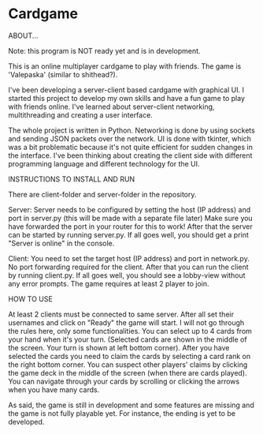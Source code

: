# Cardgame


ABOUT...

Note: this program is NOT ready yet and is in development.


This is an online multiplayer cardgame to play with friends. The game is 'Valepaska' (similar to shithead?).

I've been developing a server-client based cardgame with graphical UI.
I started this project to develop my own skills and have a fun game to play with friends online.
I've learned about server-client networking, multithreading and creating a user interface.

The whole project is written in Python.
Networking is done by using sockets and sending JSON packets over the network.
UI is done with tkinter, which was a bit problematic because it's not quite efficient for sudden changes in the interface.
I've been thinking about creating the client side with different programming language and different technology for the UI.


INSTRUCTIONS TO INSTALL AND RUN


There are client-folder and server-folder in the repository.

Server:
Server needs to be configured by setting the host (IP address) and port in server.py (this will be made with a separate file later)
Make sure you have forwarded the port in your router for this to work!
After that the server can be started by running server.py. If all goes well, you should get a print "Server is online" in the console.

Client:
You need to set the target host (IP address) and port in network.py. No port forwarding required for the client.
After that you can run the client by running client.py. If all goes well, you should see a lobby-view without any error prompts.
The game requires at least 2 player to join.


HOW TO USE

At least 2 clients must be connected to same server. After all set their usernames and click on "Ready" the game will start.
I will not go through the rules here, only some functionalities.
You can select up to 4 cards from your hand when it's your turn. (Selected  cards are shown in the middle of the screen. Your turn is shown at left bottom corner).
After you have selected the cards you need to claim the cards by selecting a card rank on the right bottom corner.
You can suspect other players' claims by clicking the game deck in the middle of the screen (when there are cards played).
You can navigate through your cards by scrolling or clicking the arrows when you have many cards.

As said, the game is still in development and some features are missing and the game is not fully playable yet. For instance, the ending is yet to be developed.
